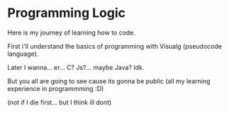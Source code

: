 # Programming Logic

 Here is my journey of learning how to code.

 
 First i'll understand the basics of programming with Visualg (pseudocode language).

 Later I wanna... er... C? Js?... maybe Java? Idk.


 But you all are going to see cause its gonna be public (all my learning experience in programmming :D)

 (not if I die first... but I think ill dont)
